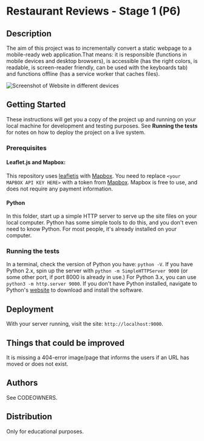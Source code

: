 # Restaurant Reviews - Stage 1 (P6)

## Description

The aim of this project was to incrementally convert a static webpage to a mobile-ready web application.That means: it is responsible (functions in mobile devices and desktop browsers), is accessible (has the right colors, is readable, is screen-reader friendly, can be used with the keyboards tab) and functions offline (has a service worker that caches files).

![Screenshot of Website in different devices](https://i.imgur.com/brOEAKq.png)

## Getting Started

These instructions will get you a copy of the project up and running on your local machine for development and testing purposes. See **Running the tests** for notes on how to deploy the project on a live system.

### Prerequisites

#### Leaflet.js and Mapbox:

This repository uses [leafletjs](https://leafletjs.com/) with [Mapbox](https://www.mapbox.com/). You need to replace `<your MAPBOX API KEY HERE>` with a token from [Mapbox](https://www.mapbox.com/). Mapbox is free to use, and does not require any payment information.

#### Python

In this folder, start up a simple HTTP server to serve up the site files on your local computer. Python has some simple tools to do this, and you don't even need to know Python. For most people, it's already installed on your computer.

### Running the tests

In a terminal, check the version of Python you have: `python -V`. If you have Python 2.x, spin up the server with `python -m SimpleHTTPServer 9000` (or some other port, if port 8000 is already in use.) For Python 3.x, you can use `python3 -m http.server 9000`. If you don't have Python installed, navigate to Python's [website](https://www.python.org/) to download and install the software.

## Deployment

With your server running, visit the site: `http://localhost:9000`.

## Things that could be improved

It is missing a 404-error image/page that informs the users if an URL has moved or does not exist.

## Authors

See CODEOWNERS.

## Distribution

Only for educational purposes.
